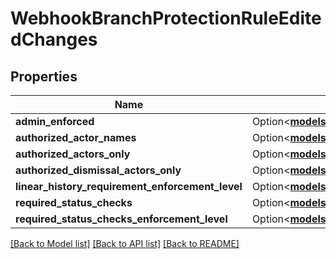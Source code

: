 # WebhookBranchProtectionRuleEditedChanges

## Properties

Name | Type | Description | Notes
------------ | ------------- | ------------- | -------------
**admin_enforced** | Option<[**models::WebhookBranchProtectionRuleEditedChangesAdminEnforced**](webhook_branch_protection_rule_edited_changes_admin_enforced.md)> |  | [optional]
**authorized_actor_names** | Option<[**models::WebhookBranchProtectionRuleEditedChangesAuthorizedActorNames**](webhook_branch_protection_rule_edited_changes_authorized_actor_names.md)> |  | [optional]
**authorized_actors_only** | Option<[**models::WebhookBranchProtectionRuleEditedChangesAdminEnforced**](webhook_branch_protection_rule_edited_changes_admin_enforced.md)> |  | [optional]
**authorized_dismissal_actors_only** | Option<[**models::WebhookBranchProtectionRuleEditedChangesAdminEnforced**](webhook_branch_protection_rule_edited_changes_admin_enforced.md)> |  | [optional]
**linear_history_requirement_enforcement_level** | Option<[**models::WebhookBranchProtectionRuleEditedChangesLinearHistoryRequirementEnforcementLevel**](webhook_branch_protection_rule_edited_changes_linear_history_requirement_enforcement_level.md)> |  | [optional]
**required_status_checks** | Option<[**models::WebhookBranchProtectionRuleEditedChangesAuthorizedActorNames**](webhook_branch_protection_rule_edited_changes_authorized_actor_names.md)> |  | [optional]
**required_status_checks_enforcement_level** | Option<[**models::WebhookBranchProtectionRuleEditedChangesLinearHistoryRequirementEnforcementLevel**](webhook_branch_protection_rule_edited_changes_linear_history_requirement_enforcement_level.md)> |  | [optional]

[[Back to Model list]](../README.md#documentation-for-models) [[Back to API list]](../README.md#documentation-for-api-endpoints) [[Back to README]](../README.md)


